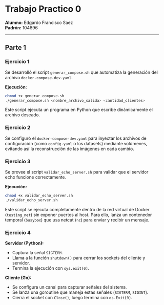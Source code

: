 # Trabajo Practico 0

**Alumno:** Edgardo Francisco Saez  
**Padrón:** 104896

---

## Parte 1

### Ejercicio 1

Se desarrolló el script `generar_compose.sh` que automatiza la generación del archivo `docker-compose-dev.yaml`.

**Ejecución:**

```bash
chmod +x generar_compose.sh
./generar_compose.sh <nombre_archivo_salida> <cantidad_clientes>
```

Este script ejecuta un programa en Python que escribe dinámicamente el archivo deseado.


### Ejercicio 2

Se configuró el `docker-compose-dev.yaml` para inyectar los archivos de configuración (como `config.yaml` o los datasets) mediante volúmenes, evitando así la reconstrucción de las imágenes en cada cambio.

### Ejercicio 3
Se provee el script `validar_echo_server.sh` para validar que el servidor echo funcione correctamente.

**Ejecución:**

```bash
chmod +x validar_echo_server.sh
./validar_echo_server.sh
```

Este script se ejecuta completamente dentro de la red virtual de Docker (`testing_net`) sin exponer puertos al host. Para ello, lanza un contenedor temporal (`busybox`) que usa netcat (`nc`) para enviar y recibir un mensaje.

### Ejercicio 4

**Servidor (Python):**

- Captura la señal `SIGTERM`.
- Llama a la función `shutdown()` para cerrar los sockets del cliente y servidor.
- Termina la ejecución con `sys.exit(0)`.

**Cliente (Go):**

- Se configura un canal para capturar señales del sistema.
- Se lanza una goroutine que maneja estas señales (`SIGTERM`, `SIGINT`).
- Cierra el socket con `Close()`, luego termina con `os.Exit(0)`.
